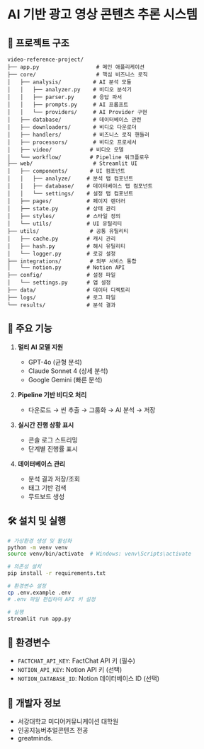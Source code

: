 # AI 기반 광고 영상 콘텐츠 추론 시스템

## 🎯 프로젝트 구조

```
video-reference-project/
├── app.py                  # 메인 애플리케이션
├── core/                   # 핵심 비즈니스 로직
│   ├── analysis/          # AI 분석 모듈
│   │   ├── analyzer.py    # 비디오 분석기
│   │   ├── parser.py      # 응답 파서
│   │   ├── prompts.py     # AI 프롬프트
│   │   └── providers/     # AI Provider 구현
│   ├── database/          # 데이터베이스 관련
│   ├── downloaders/       # 비디오 다운로더
│   ├── handlers/          # 비즈니스 로직 핸들러
│   ├── processors/        # 비디오 프로세서
│   ├── video/            # 비디오 모델
│   └── workflow/         # Pipeline 워크플로우
├── web/                   # Streamlit UI
│   ├── components/       # UI 컴포넌트
│   │   ├── analyze/     # 분석 탭 컴포넌트
│   │   ├── database/    # 데이터베이스 탭 컴포넌트
│   │   └── settings/    # 설정 탭 컴포넌트
│   ├── pages/           # 페이지 렌더러
│   ├── state.py         # 상태 관리
│   ├── styles/          # 스타일 정의
│   └── utils/           # UI 유틸리티
├── utils/                # 공통 유틸리티
│   ├── cache.py         # 캐시 관리
│   ├── hash.py          # 해시 유틸리티
│   └── logger.py        # 로깅 설정
├── integrations/         # 외부 서비스 통합
│   └── notion.py        # Notion API
├── config/              # 설정 파일
│   └── settings.py      # 앱 설정
├── data/                # 데이터 디렉토리
├── logs/                # 로그 파일
└── results/             # 분석 결과

```

## 🚀 주요 기능

1. **멀티 AI 모델 지원**
   - GPT-4o (균형 분석)
   - Claude Sonnet 4 (상세 분석)
   - Google Gemini (빠른 분석)

2. **Pipeline 기반 비디오 처리**
   - 다운로드 → 씬 추출 → 그룹화 → AI 분석 → 저장

3. **실시간 진행 상황 표시**
   - 콘솔 로그 스트리밍
   - 단계별 진행률 표시

4. **데이터베이스 관리**
   - 분석 결과 저장/조회
   - 태그 기반 검색
   - 무드보드 생성

## 🛠️ 설치 및 실행

```bash
# 가상환경 생성 및 활성화
python -m venv venv
source venv/bin/activate  # Windows: venv\Scripts\activate

# 의존성 설치
pip install -r requirements.txt

# 환경변수 설정
cp .env.example .env
# .env 파일 편집하여 API 키 설정

# 실행
streamlit run app.py
```

## 📝 환경변수

- `FACTCHAT_API_KEY`: FactChat API 키 (필수)
- `NOTION_API_KEY`: Notion API 키 (선택)
- `NOTION_DATABASE_ID`: Notion 데이터베이스 ID (선택)

## 🔧 개발자 정보

- 서강대학교 미디어커뮤니케이션 대학원
- 인공지능버추얼콘텐츠 전공
- greatminds.
